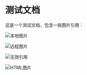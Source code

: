 # 测试文档

这是一个测试文档，包含一些图片引用：

![本地图片](./images/test.png)

![远程图片](https://example.com/image.jpg)

![无效引用](./nonexistent/image.png)

<img src="./images/another.png" alt="HTML图片">